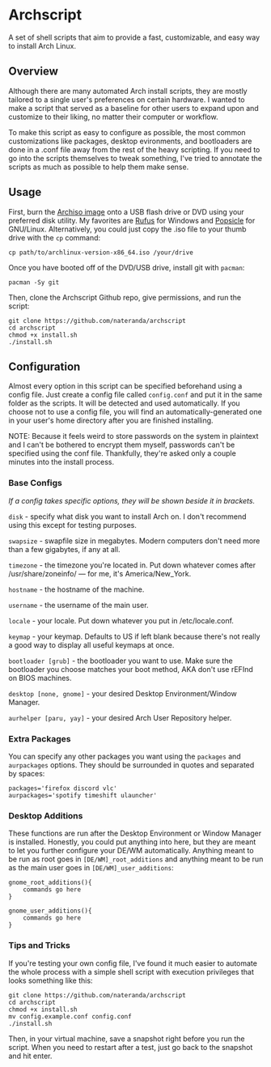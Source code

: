 # Archscript

A set of shell scripts that aim to provide a fast, customizable, and easy way to install Arch Linux.

## Overview

Although there are many automated Arch install scripts, they are mostly tailored to a single user's preferences on certain hardware. I wanted to make a script that served as a baseline for other users to expand upon and customize to their liking, no matter their computer or workflow.

To make this script as easy to configure as possible, the most common customizations like packages, desktop evironments, and bootloaders are done in a .conf file away from the rest of the heavy scripting. If you need to go into the scripts themselves to tweak something, I've tried to annotate the scripts as much as possible to help them make sense.

## Usage

First, burn the [Archiso image](https://archlinux.org/download/) onto a USB flash drive or DVD using your preferred disk utility. My favorites are [Rufus](https://rufus.ie/) for Windows and [Popsicle](https://github.com/pop-os/popsicle) for GNU/Linux. Alternatively, you could just copy the .iso file to your thumb drive with the `cp` command:

```shell
cp path/to/archlinux-version-x86_64.iso /your/drive
```

Once you have booted off of the DVD/USB drive, install git with `pacman`:

```shell
pacman -Sy git
```

Then, clone the Archscript Github repo, give permissions, and run the script:

```shell
git clone https://github.com/nateranda/archscript
cd archscript
chmod +x install.sh
./install.sh
```

## Configuration

Almost every option in this script can be specified beforehand using a config file. Just create a config file called `config.conf` and put it in the same folder as the scripts. It will be detected and used automatically. If you choose not to use a config file, you will find an automatically-generated one in your user's home directory after you are finished installing.

NOTE: Because it feels weird to store passwords on the system in plaintext and I can't be bothered to encrypt them myself, passwords can't be specified using the conf file. Thankfully, they're asked only a couple minutes into the install process.

### Base Configs

*If a config takes specific options, they will be shown beside it in brackets.*

`disk` - specify what disk you want to install Arch on. I don't recommend using this except for testing purposes.

`swapsize` - swapfile size in megabytes. Modern computers don't need more than a few gigabytes, if any at all.

`timezone` - the timezone you're located in. Put down whatever comes after /usr/share/zoneinfo/ — for me, it's America/New_York.

`hostname` - the hostname of the machine.

`username` - the username of the main user.

`locale` - your locale. Put down whatever you put in /etc/locale.conf.

`keymap` - your keymap. Defaults to US if left blank because there's not really a good way to display all useful keymaps at once.

`bootloader [grub]` - the bootloader you want to use. Make sure the bootloader you choose matches your boot method, AKA don't use rEFInd on BIOS machines.

`desktop [none, gnome]` - your desired Desktop Environment/Window Manager.

`aurhelper [paru, yay]` - your desired Arch User Repository helper.

### Extra Packages

You can specify any other packages you want using the `packages` and `aurpackages` options. They should be surrounded in quotes and separated by spaces:

```shell
packages='firefox discord vlc'
aurpackages='spotify timeshift ulauncher'
```

### Desktop Additions

These functions are run after the Desktop Environment or Window Manager is installed. Honestly, you could put anything into here, but they are meant to let you further configure your DE/WM automatically. Anything meant to be run as root goes in `[DE/WM]_root_additions` and anything meant to be run as the main user goes in `[DE/WM]_user_additions`:

```shell
gnome_root_additions(){
    commands go here
}

gnome_user_additions(){
    commands go here
}
```

### Tips and Tricks

If you're testing your own config file, I've found it much easier to automate the whole process with a simple shell script with execution privileges that looks something like this:

```shell
git clone https://github.com/nateranda/archscript
cd archscript
chmod +x install.sh
mv config.example.conf config.conf
./install.sh
```

Then, in your virtual machine, save a snapshot right before you run the script. When you need to restart after a test, just go back to the snapshot and hit enter.